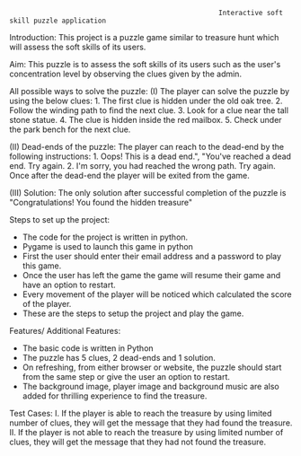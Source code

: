                                                         Interactive soft skill puzzle application

Introduction: This project is a puzzle game similar to treasure hunt which will assess the soft skills of its users.

Aim: This puzzle is to assess the soft skills of its users such as the user's concentration level by observing the clues given by the admin.

All possible ways to solve the puzzle:
  (I) The player can solve the puzzle by using the below clues:
     1. The first clue is hidden under the old oak tree.
     2. Follow the winding path to find the next clue.
     3. Look for a clue near the tall stone statue.
     4. The clue is hidden inside the red mailbox.
     5. Check under the park bench for the next clue.
   
  (II) Dead-ends of the puzzle:
   The player can reach to the dead-end by the following instructions:
     1. Oops! This is a dead end.", "You've reached a dead end. Try again.
     2. I'm sorry, you had reached the wrong path. Try again.
     Once after the dead-end the player will be exited from the game.
     
  (III) Solution:
     The only solution after successful completion of the puzzle is
     "Congratulations! You found the hidden treasure"
 
Steps to set up the project:
- The code for the project is written in python.
- Pygame is used to launch this game in python
- First the user should enter their email address and a password to play this game.
- Once the user has left the game the game will resume their game and have an option to restart.
- Every movement of the player will be noticed which calculated the score of the player.
- These are the steps to setup the project and play the game.

Features/ Additional Features:
- The basic code is written in Python
- The puzzle has 5 clues, 2 dead-ends and 1 solution.
- On refreshing, from either browser or website, the puzzle should start from the same step or give the user an option to restart.
- The background image, player image and background music are also added for thrilling experience to find the treasure.

Test Cases:
I. If the player is able to reach the treasure by using limited number of clues, they will get the message that they had found the treasure.
II. If the player is not able to reach the treasure by using limited number of clues, they will get the message that they had not found the treasure.
